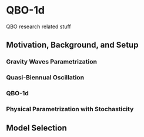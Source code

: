 # QBO-1d
QBO research related stuff

## Motivation, Background, and Setup

### Gravity Waves Parametrization

### Quasi-Biennual Oscillation


### QBO-1d


### Physical Parametrization with Stochasticity



## Model Selection